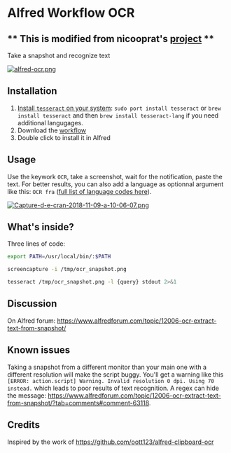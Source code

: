 # Alfred Workflow OCR

## ** This is modified from nicooprat's [project](https://github.com/nicooprat/alfred-ocr) **

Take a snapshot and recognize text

[![alfred-ocr.png](./alfred-ocr.png)](./alfred-ocr.png)

## Installation

1. [Install `tesseract` on your system](https://github.com/tesseract-ocr/tesseract/wiki#macos): `sudo port install tesseract` or `brew install tesseract` and then `brew install tesseract-lang` if you need additional langugages.
2. Download the [workflow](https://github.com/nicooprat/alfred-ocr/blob/master/OCR.alfredworkflow)
3. Double click to install it in Alfred

## Usage

Use the keywork `OCR`, take a screenshot, wait for the notification, paste the text. For better results, you can also add a language as optionnal argument like this: `OCR fra` ([full list of language codes here](https://github.com/tesseract-ocr/tesseract/blob/b67ea2c1a70c56053e142a5fb7cc18fb29cdc4b8/src/training/language-specific.sh#L21)).

[![Capture-d-e-cran-2018-11-09-a-10-06-07.png](https://i.postimg.cc/jdsggtDc/Capture-d-e-cran-2018-11-09-a-10-06-07.png)](https://postimg.cc/5jRSjcqQ)

## What's inside?

Three lines of code:

```bash
export PATH=/usr/local/bin/:$PATH

screencapture -i /tmp/ocr_snapshot.png

tesseract /tmp/ocr_snapshot.png -l {query} stdout 2>&1
```

## Discussion

On Alfred forum: https://www.alfredforum.com/topic/12006-ocr-extract-text-from-snapshot/

## Known issues

Taking a snapshot from a different monitor than your main one with a different resolution will make the script buggy. You'll get a warning like this `[ERROR: action.script] Warning. Invalid resolution 0 dpi. Using 70 instead.` which leads to poor results of text recognition. A regex can hide the message: https://www.alfredforum.com/topic/12006-ocr-extract-text-from-snapshot/?tab=comments#comment-63118.

## Credits

Inspired by the work of https://github.com/oott123/alfred-clipboard-ocr
